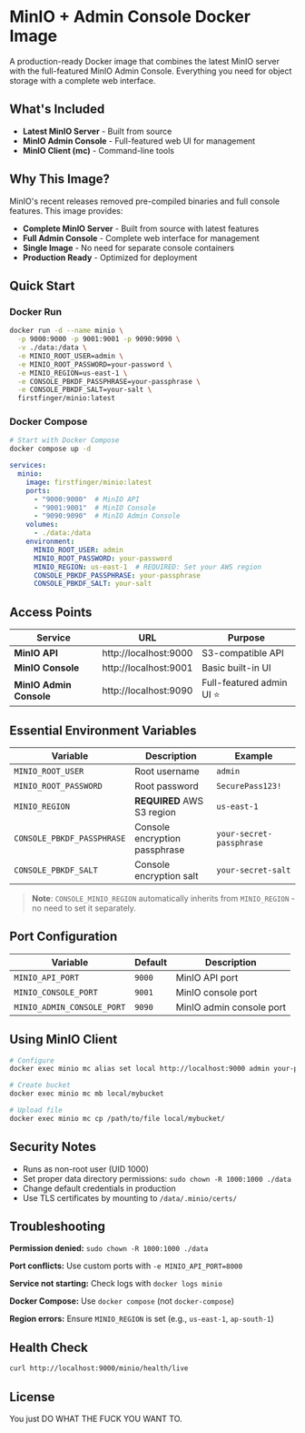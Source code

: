 # MinIO + Admin Console Docker Image

A production-ready Docker image that combines the latest MinIO server with the full-featured MinIO Admin Console. Everything you need for object storage with a complete web interface.

## What's Included

- **Latest MinIO Server** - Built from source
- **MinIO Admin Console** - Full-featured web UI for management
- **MinIO Client (mc)** - Command-line tools

## Why This Image?

MinIO's recent releases removed pre-compiled binaries and full console features. This image provides:

- **Complete MinIO Server** - Built from source with latest features
- **Full Admin Console** - Complete web interface for management
- **Single Image** - No need for separate console containers
- **Production Ready** - Optimized for deployment

## Quick Start

### Docker Run
```bash
docker run -d --name minio \
  -p 9000:9000 -p 9001:9001 -p 9090:9090 \
  -v ./data:/data \
  -e MINIO_ROOT_USER=admin \
  -e MINIO_ROOT_PASSWORD=your-password \
  -e MINIO_REGION=us-east-1 \
  -e CONSOLE_PBKDF_PASSPHRASE=your-passphrase \
  -e CONSOLE_PBKDF_SALT=your-salt \
  firstfinger/minio:latest
```

### Docker Compose
```bash
# Start with Docker Compose
docker compose up -d
```

```yaml
services:
  minio:
    image: firstfinger/minio:latest
    ports:
      - "9000:9000"  # MinIO API
      - "9001:9001"  # MinIO Console
      - "9090:9090"  # MinIO Admin Console
    volumes:
      - ./data:/data
    environment:
      MINIO_ROOT_USER: admin
      MINIO_ROOT_PASSWORD: your-password
      MINIO_REGION: us-east-1  # REQUIRED: Set your AWS region
      CONSOLE_PBKDF_PASSPHRASE: your-passphrase
      CONSOLE_PBKDF_SALT: your-salt
```

## Access Points

| Service | URL | Purpose |
|---------|-----|---------|
| **MinIO API** | http://localhost:9000 | S3-compatible API |
| **MinIO Console** | http://localhost:9001 | Basic built-in UI |
| **MinIO Admin Console** | http://localhost:9090 | Full-featured admin UI ⭐ |

## Essential Environment Variables

| Variable | Description | Example |
|----------|-------------|---------|
| `MINIO_ROOT_USER` | Root username | `admin` |
| `MINIO_ROOT_PASSWORD` | Root password | `SecurePass123!` |
| `MINIO_REGION` | **REQUIRED** AWS S3 region | `us-east-1` |
| `CONSOLE_PBKDF_PASSPHRASE` | Console encryption passphrase | `your-secret-passphrase` |
| `CONSOLE_PBKDF_SALT` | Console encryption salt | `your-secret-salt` |

> **Note**: `CONSOLE_MINIO_REGION` automatically inherits from `MINIO_REGION` - no need to set it separately.

## Port Configuration

| Variable | Default | Description |
|----------|---------|-------------|
| `MINIO_API_PORT` | `9000` | MinIO API port |
| `MINIO_CONSOLE_PORT` | `9001` | MinIO console port |
| `MINIO_ADMIN_CONSOLE_PORT` | `9090` | MinIO admin console port |

## Using MinIO Client

```bash
# Configure
docker exec minio mc alias set local http://localhost:9000 admin your-password

# Create bucket
docker exec minio mc mb local/mybucket

# Upload file
docker exec minio mc cp /path/to/file local/mybucket/
```

## Security Notes

- Runs as non-root user (UID 1000)
- Set proper data directory permissions: `sudo chown -R 1000:1000 ./data`
- Change default credentials in production
- Use TLS certificates by mounting to `/data/.minio/certs/`

## Troubleshooting

**Permission denied:** `sudo chown -R 1000:1000 ./data`

**Port conflicts:** Use custom ports with `-e MINIO_API_PORT=8000`

**Service not starting:** Check logs with `docker logs minio`

**Docker Compose:** Use `docker compose` (not `docker-compose`)

**Region errors:** Ensure `MINIO_REGION` is set (e.g., `us-east-1`, `ap-south-1`)

## Health Check

```bash
curl http://localhost:9000/minio/health/live
```

## License
You just DO WHAT THE FUCK YOU WANT TO. 